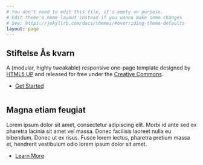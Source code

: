 ```yaml
---
# You don't need to edit this file, it's empty on purpose.
# Edit theme's home layout instead if you wanna make some changes
# See: https://jekyllrb.com/docs/themes/#overriding-theme-defaults
layout: page
---
```


<!-- One -->
<section class="banner style1 orient-left content-align-left image-position-right fullscreen onload-image-fade-in onload-content-fade-right">
    <div class="content">
        <h1>Stiftelse Ås kvarn</h1>
        <p class="major">A (modular, highly tweakable) responsive one-page template designed by <a href="https://html5up.net">HTML5 UP</a> and released for free under the <a href="https://html5up.net/license">Creative Commons</a>.</p>
        <ul class="actions vertical">
            <li><a href="#first" class="button big wide smooth-scroll-middle">Get Started</a></li>
        </ul>
    </div>
    <div class="image">
        <img src="images/banner.jpg" alt="" />
    </div>
</section>

<!-- Two -->
<section class="spotlight style1 orient-right content-align-left image-position-center onscroll-image-fade-in" id="first">
    <div class="content">
        <h2>Magna etiam feugiat</h2>
        <p>Lorem ipsum dolor sit amet, consectetur adipiscing elit. Morbi id ante sed ex pharetra lacinia sit amet vel massa. Donec facilisis laoreet nulla eu bibendum. Donec ut ex risus. Fusce lorem lectus, pharetra pretium massa et, hendrerit vestibulum odio lorem ipsum dolor sit amet.</p>
        <ul class="actions vertical">
            <li><a href="#" class="button">Learn More</a></li>
        </ul>
    </div>
    <div class="image">
        <img src="images/spotlight01.jpg" alt="" />
    </div>
</section>